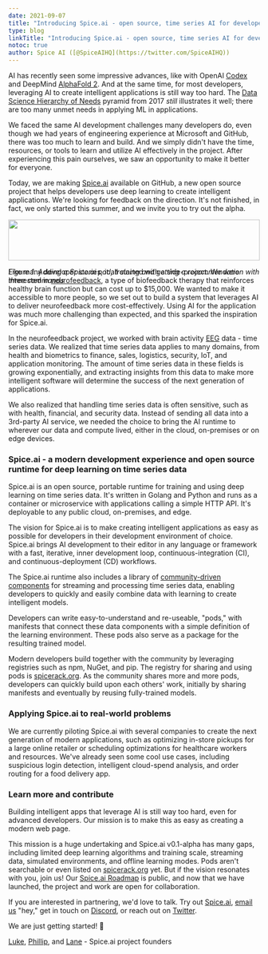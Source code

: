 ```yaml
---
date: 2021-09-07
title: "Introducing Spice.ai - open source, time series AI for developers"
type: blog
linkTitle: "Introducing Spice.ai - open source, time series AI for developers"
notoc: true
author: Spice AI ([@SpiceAIHQ](https://twitter.com/SpiceAIHQ))
---
```


AI has recently seen some impressive advances, like with OpenAI [Codex](https://openai.com/blog/openai-codex/) and DeepMind [AlphaFold 2](https://deepmind.com/blog/article/alphafold-a-solution-to-a-50-year-old-grand-challenge-in-biology). And at the same time, for most developers, leveraging AI to create intelligent applications is still way too hard. The [Data Science Hierarchy of Needs](https://hackernoon.com/the-ai-hierarchy-of-needs-18f111fcc007) pyramid from 2017 _still_ illustrates it well; there are too many unmet needs in applying ML in applications.

We faced the same AI development challenges many developers do, even though we had years of engineering experience at Microsoft and GitHub, there was too much to learn and build. And we simply didn't have the time, resources, or tools to learn and utilize AI effectively in the project. After experiencing this pain ourselves, we saw an opportunity to make it better for everyone.

Today, we are making [Spice.ai](https://spiceai.org/) available on GitHub, a new open source project that helps developers use deep learning to create intelligent applications. We're looking for feedback on the direction. It's not finished, in fact, we only started this summer, and we invite you to try out the alpha.

<div style="display: flex; justify-content: center;">
<div>
<img style="max-width: 600px;" width="100%" src="https://res.craft.do/user/full/f6ea57b9-4723-ca7b-aa16-e2a916601d59/doc/E951CFE6-D24A-4C02-A796-FFFCFC5FD5A9/A1AAFFBD-0AE9-47B5-AC9C-D37A6932CE5B_2/screen.png" />

_Figure 1. Adding a Spice.ai pod, training and getting a recommendation with three commands_

</div>
</div>

Like many developer stories, it all started with a side-project. We were interested in [neurofeedback](https://en.wikipedia.org/wiki/Neurofeedback), a type of biofeedback therapy that reinforces healthy brain function but can cost up to $15,000. We wanted to make it accessible to more people, so we set out to build a system that leverages AI to deliver neurofeedback more cost-effectively. Using AI for the application was much more challenging than expected, and this sparked the inspiration for Spice.ai.

In the neurofeedback project, we worked with brain activity [EEG](https://en.wikipedia.org/wiki/Electroencephalographyhttps://en.wikipedia.org/wiki/Electroencephalography) data - time series data. We realized that time series data applies to many domains, from health and biometrics to finance, sales, logistics, security, IoT, and application monitoring. The amount of time series data in these fields is growing exponentially, and extracting insights from this data to make more intelligent software will determine the success of the next generation of applications.

We also realized that handling time series data is often sensitive, such as with health, financial, and security data. Instead of sending all data into a 3rd-party AI service, we needed the choice to bring the AI runtime to wherever our data and compute lived, either in the cloud, on-premises or on edge devices.

### Spice.ai - a modern development experience and open source runtime for deep learning on time series data

Spice.ai is an open source, portable runtime for training and using deep learning on time series data. It's written in Golang and Python and runs as a container or microservice with applications calling a simple HTTP API. It's deployable to any public cloud, on-premises, and edge.

The vision for Spice.ai is to make creating intelligent applications as easy as possible for developers in their development environment of choice. Spice.ai brings AI development to their editor in any language or framework with a fast, iterative, inner development loop, continuous-integration (CI), and continuous-deployment (CD) workflows.

The Spice.ai runtime also includes a library of [community-driven components](https://github.com/spiceai/data-components-contrib) for streaming and processing time series data, enabling developers to quickly and easily combine data with learning to create intelligent models.

Developers can write easy-to-understand and re-useable, "pods," with manifests that connect these data components with a simple definition of the learning environment. These pods also serve as a package for the resulting trained model.

Modern developers build together with the community by leveraging registries such as npm, NuGet, and pip. The registry for sharing and using pods is [spicerack.org](https://spicerack.org). As the community shares more and more pods, developers can quickly build upon each others' work, initially by sharing manifests and eventually by reusing fully-trained models.

### Applying Spice.ai to real-world problems

We are currently piloting Spice.ai with several companies to create the next generation of modern applications, such as optimizing in-store pickups for a large online retailer or scheduling optimizations for healthcare workers and resources. We've already seen some cool use cases, including suspicious login detection, intelligent cloud-spend analysis, and order routing for a food delivery app.

### Learn more and contribute

Building intelligent apps that leverage AI is still way too hard, even for advanced developers. Our mission is to make this as easy as creating a modern web page.

This mission is a huge undertaking and Spice.ai v0.1-alpha has many gaps, including limited deep learning algorithms and training scale, streaming data, simulated environments, and offline learning modes. Pods aren't searchable or even listed on [spicerack.org](http://spicerack.org) yet. But if the vision resonates with you, join us! Our [Spice.ai Roadmap](https://github.com/spiceai/spiceai/blob/trunk/docs/ROADMAP.md) is public, and now that we have launched, the project and work are open for collaboration.

If you are interested in partnering, we'd love to talk. Try out [Spice.ai](https://spiceai.org), [email us](mailto:hey@spiceai.io) "hey," get in touch on [Discord](https://discord.com/channels/803820740868571196/803820740868571199), or reach out on [Twitter](https://twitter.com/0xlukekim).

We are just getting started! 🚀

[Luke](https://twitter.com/0xlukekim), [Phillip](https://twitter.com/leblancphill), and [Lane](https://twitter.com/lanesharris) - Spice.ai project founders
